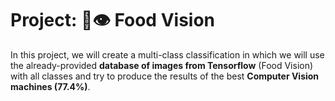 # Project: 🍔👁 Food Vision
In this project, we will create a multi-class classification in which we will use the already-provided 
**database of images from Tensorflow** (Food Vision) with all classes and try to produce the results 
of the best **Computer Vision machines (77.4%)**.
